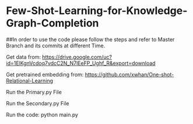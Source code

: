 # Few-Shot-Learning-for-Knowledge-Graph-Completion

##In order to use the code please follow the steps and refer to Master Branch and its commits at different Time.

Get data from: https://drive.google.com/uc?id=1ElKgnVcdoq7vdcC2N_N7lEeFP_Ughf_R&export=download

Get pretrained embedding from: https://github.com/xwhan/One-shot-Relational-Learning

Run the Primary.py File

Run the Secondary.py File

Run the code: python main.py 
